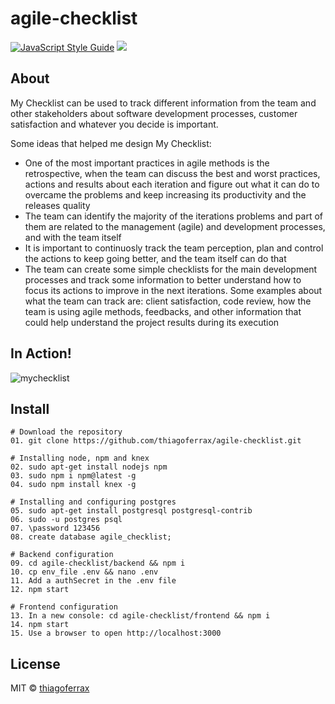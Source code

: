 # agile-checklist
> 

[![JavaScript Style Guide](https://img.shields.io/badge/code_style-standard-brightgreen.svg)](https://standardjs.com)
<a href="https://opensource.org/licenses/MIT"><img src="https://img.shields.io/badge/License-MIT-blue.svg"></a>

## About

My Checklist can be used to track different information from the team and other stakeholders about software development processes, customer satisfaction and whatever you decide is important.

Some ideas that helped me design My Checklist:
<ul>
  <li>One of the most important practices in agile methods is the retrospective, when the team can discuss the best and worst practices, actions and results about each iteration and figure out what it can do to overcame the problems and keep increasing its productivity and the releases quality</li>
  <li>The team can identify the majority of the iterations problems and part of them are related to the management (agile) and development processes, and with the team itself</li>
  <li>It is important to continuosly track the team perception, plan and control the actions to keep going better, and the team itself can do that</li>
  <li>The team can create some simple checklists for the main development processes and track some information to better understand how to focus its actions to improve in the next iterations. Some examples about what the team can track are: client satisfaction, code review, how the team is using agile methods, feedbacks, and other information that could help understand the project results during its execution</li>
</ul>

## In Action!

![mychecklist](https://user-images.githubusercontent.com/43149895/53900145-a1d61500-401a-11e9-999c-fc6d48102404.gif)

>

## Install

```
# Download the repository
01. git clone https://github.com/thiagoferrax/agile-checklist.git

# Installing node, npm and knex
02. sudo apt-get install nodejs npm
03. sudo npm i npm@latest -g
04. sudo npm install knex -g

# Installing and configuring postgres
05. sudo apt-get install postgresql postgresql-contrib
06. sudo -u postgres psql
07. \password 123456
08. create database agile_checklist;

# Backend configuration
09. cd agile-checklist/backend && npm i
10. cp env_file .env && nano .env
11. Add a authSecret in the .env file
12. npm start

# Frontend configuration
13. In a new console: cd agile-checklist/frontend && npm i
14. npm start
15. Use a browser to open http://localhost:3000
```
## License

MIT © [thiagoferrax](https://github.com/thiagoferrax)
